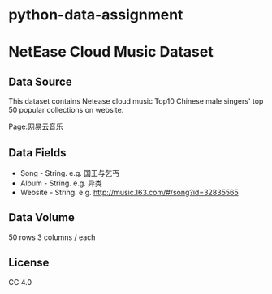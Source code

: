 # python-data-assignment

NetEase Cloud Music Dataset
====


Data Source
-------

This dataset contains Netease cloud music Top10 Chinese male singers' top 50 popular collections on website.

Page:[网易云音乐](http://music.163.com/discover/artist/cat?id=1001)


Data Fields
-------

* Song - String. e.g. 国王与乞丐
* Album - String. e.g. 异类
* Website - String. e.g. http://music.163.com/#/song?id=32835565

Data Volume
-------

50 rows 3 columns / each


License
-------

CC 4.0 
